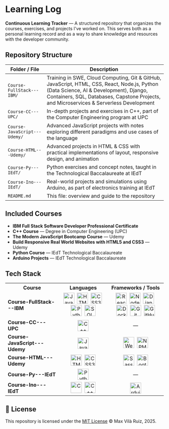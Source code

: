 # Learning Log

**Continuous Learning Tracker** — A structured repository that organizes the courses, exercises, and projects I've worked on. This serves both as a personal learning record and as a way to share knowledge and resources with the developer community.

## Repository Structure

| Folder / File                 | Description                                                                                                     |
|------------------------------|-----------------------------------------------------------------------------------------------------------------|
| `Course-FullStack---IBM/`    | Training in SWE, Cloud Computing, Git & GitHub, JavaScript, HTML, CSS, React, Node.js, Python (Data Science, AI & Development), Django, Containers, SQL, Databases, Capstone Projects, and Microservices & Serverless Development |
| `Course-CC---UPC/`           | In-depth projects and exercises in C++, part of the Computer Engineering program at UPC                         |
| `Course-JavaScript---Udemy/` | Advanced JavaScript projects with notes exploring different paradigms and use cases of the language             |
| `Course-HTML---Udemy/`       | Advanced projects in HTML & CSS with practical implementations of layout, responsive design, and animation      |
| `Course-Py---IEdT/`          | Python exercises and concept notes, taught in the Technological Baccalaureate at IEdT                           |
| `Course-Ino---IEdT/`         | Real-world projects and simulations using Arduino, as part of electronics training at IEdT                      |
| `README.md`                  | This file: overview and guide to the repository                                                                 |

## Included Courses

- **IBM Full Stack Software Developer Professional Certificate**
- **C++ Course** — Degree in Computer Engineering (UPC)
- **The Modern JavaScript Bootcamp Course** — Udemy
- **Build Responsive Real World Websites with HTML5 and CSS3** — Udemy
- **Python Course** — IEdT Technological Baccalaureate
- **Arduino Projects** — IEdT Technological Baccalaureate

## Tech Stack

<table>
  <tr>
    <th>Course</th>
    <th>Languages</th>
    <th>Frameworks / Tools</th>
  </tr>

  <!-- IBM FullStack -->
  <tr>
    <td><strong>Course-FullStack---IBM</strong></td>
    <td align="center">
      <img src="https://cdn.jsdelivr.net/gh/devicons/devicon/icons/javascript/javascript-original.svg" width="35" title="JavaScript"/>&nbsp;
      <img src="https://cdn.jsdelivr.net/gh/devicons/devicon/icons/html5/html5-original.svg" width="35" title="HTML5"/>&nbsp;
      <img src="https://cdn.jsdelivr.net/gh/devicons/devicon/icons/css3/css3-original.svg" width="35" title="CSS3"/>&nbsp;
      <img src="https://cdn.jsdelivr.net/gh/devicons/devicon/icons/python/python-original.svg" width="35" title="Python"/>&nbsp;
      <img src="https://cdn.jsdelivr.net/gh/devicons/devicon/icons/sqlite/sqlite-original.svg" width="35" title="SQL"/>
    </td>
    <td align="center">
      <img src="https://cdn.jsdelivr.net/gh/devicons/devicon/icons/react/react-original.svg" width="35" title="React"/>&nbsp;
      <img src="https://cdn.jsdelivr.net/gh/devicons/devicon/icons/nodejs/nodejs-original.svg" width="35" title="Node.js"/>&nbsp;
      <img src="https://cdn.jsdelivr.net/gh/devicons/devicon/icons/django/django-plain.svg" width="35" title="Django"/>&nbsp;
      <img src="https://cdn.jsdelivr.net/gh/devicons/devicon/icons/docker/docker-original.svg" width="35" title="Docker"/>&nbsp;
      <img src="https://cdn.jsdelivr.net/gh/devicons/devicon/icons/git/git-original.svg" width="35" title="Git"/>&nbsp;
      <img src="https://cdn.jsdelivr.net/gh/devicons/devicon/icons/github/github-original.svg" width="35" title="GitHub"/>
    </td>
  </tr>

  <!-- C++ - UPC -->
  <tr>
    <td><strong>Course-CC---UPC</strong></td>
    <td align="center">
      <img src="https://cdn.jsdelivr.net/gh/devicons/devicon/icons/cplusplus/cplusplus-original.svg" width="35" title="C++"/>
    </td>
    <td align="center">—</td>
  </tr>

  <!-- JavaScript - Udemy -->
  <tr>
    <td><strong>Course-JavaScript---Udemy</strong></td>
    <td align="center">
      <img src="https://cdn.jsdelivr.net/gh/devicons/devicon/icons/javascript/javascript-original.svg" width="35" title="JavaScript"/>
    </td>
    <td align="center">
      <img src="https://cdn.jsdelivr.net/gh/devicons/devicon/icons/webpack/webpack-original.svg" width="35" title="Webpack"/>&nbsp;
      <img src="https://cdn.jsdelivr.net/gh/devicons/devicon/icons/npm/npm-original-wordmark.svg" width="35" title="NPM"/>
    </td>
  </tr>

  <!-- HTML & CSS - Udemy -->
  <tr>
    <td><strong>Course-HTML---Udemy</strong></td>
    <td align="center">
      <img src="https://cdn.jsdelivr.net/gh/devicons/devicon/icons/html5/html5-original.svg" width="35" title="HTML5"/>&nbsp;
      <img src="https://cdn.jsdelivr.net/gh/devicons/devicon/icons/css3/css3-original.svg" width="35" title="CSS3"/>
    </td>
    <td align="center">
      <img src="https://cdn.jsdelivr.net/gh/devicons/devicon/icons/sass/sass-original.svg" width="35" title="Sass"/>&nbsp;
      <img src="https://cdn.jsdelivr.net/gh/devicons/devicon/icons/bootstrap/bootstrap-original.svg" width="35" title="Bootstrap"/>
    </td>
  </tr>

  <!-- Python - IEdT -->
  <tr>
    <td><strong>Course-Py---IEdT</strong></td>
    <td align="center">
      <img src="https://cdn.jsdelivr.net/gh/devicons/devicon/icons/python/python-original.svg" width="35" title="Python"/>
    </td>
    <td align="center">—</td>
  </tr>

  <!-- Arduino - IEdT -->
  <tr>
    <td><strong>Course-Ino---IEdT</strong></td>
    <td align="center">
      <img src="https://cdn.jsdelivr.net/gh/devicons/devicon/icons/c/c-original.svg" width="35" title="C"/>&nbsp;
      <img src="https://cdn.jsdelivr.net/gh/devicons/devicon/icons/cplusplus/cplusplus-original.svg" width="35" title="C++"/>
    </td>
    <td align="center">
      <img src="https://upload.wikimedia.org/wikipedia/commons/8/87/Arduino_Logo.svg" width="35" title="Arduino"/>
    </td>
  </tr>

</table>

## 📄 License

This repository is licensed under the [MIT License](https://choosealicense.com/licenses/mit/) © Max Vilà Ruiz, 2025.